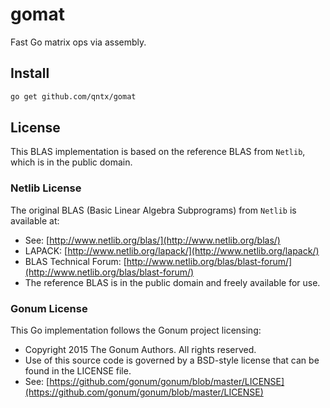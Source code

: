 # gomat

Fast Go matrix ops via assembly.

## Install

```bash
go get github.com/qntx/gomat
```

## License

This BLAS implementation is based on the reference BLAS from `Netlib`, which is in the public domain.

### Netlib License

The original BLAS (Basic Linear Algebra Subprograms) from `Netlib` is available at:

- See: [http://www.netlib.org/blas/](http://www.netlib.org/blas/)
- LAPACK: [http://www.netlib.org/lapack/](http://www.netlib.org/lapack/)
- BLAS Technical Forum: [http://www.netlib.org/blas/blast-forum/](http://www.netlib.org/blas/blast-forum/)
- The reference BLAS is in the public domain and freely available for use.

### Gonum License

This Go implementation follows the Gonum project licensing:

- Copyright 2015 The Gonum Authors. All rights reserved.
- Use of this source code is governed by a BSD-style license that can be found in the LICENSE file.
- See: [https://github.com/gonum/gonum/blob/master/LICENSE](https://github.com/gonum/gonum/blob/master/LICENSE)

